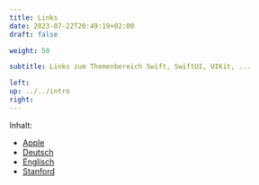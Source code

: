 ```yaml
---
title: Links 
date: 2023-07-22T20:49:19+02:00
draft: false

weight: 50

subtitle: Links zum Themenbereich Swift, SwiftUI, UIKit, ...

left: 
up: ../../intro
right: 
---
```


Inhalt: 
* [Apple](../apple) 
* [Deutsch](../german) 
* [Englisch](../english) 
* [Stanford](../stanford) 

<br>